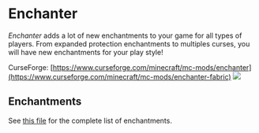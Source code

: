 # Enchanter
*Enchanter* adds a lot of new enchantments to your game for all types of players. From expanded protection enchantments to multiples curses, you will have new enchantments for your play style!

CurseForge: [https://www.curseforge.com/minecraft/mc-mods/enchanter](https://www.curseforge.com/minecraft/mc-mods/enchanter-fabric)
[![](http://cf.way2muchnoise.eu/full_enchanter_downloads.svg)](https://minecraft.curseforge.com/projects/enchanter-fabric)

## Enchantments
See [this file](https://github.com/Goldorion/Enchanter/blob/fabric-1.19.x/ENCHANTMENTS.md) for the complete list of enchantments.